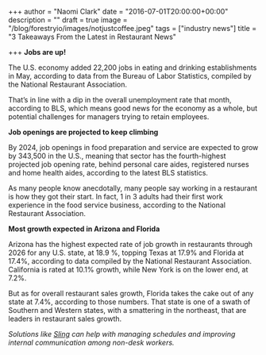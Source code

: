 +++
author = "Naomi Clark"
date = "2016-07-01T20:00:00+00:00"
description = ""
draft = true
image = "/blog/forestryio/images/notjustcoffee.jpeg"
tags = ["industry news"]
title = "3 Takeaways From the Latest in Restaurant News"

+++
**Jobs are up!**

The U.S. economy added 22,200 jobs in eating and drinking establishments in May, according to data from the Bureau of Labor Statistics, compiled by the National Restaurant Association.

That’s in line with a dip in the overall unemployment rate that month, according to BLS, which means good news for the economy as a whole, but potential challenges for managers trying to retain employees.

**Job openings are projected to keep climbing**

By 2024, job openings in food preparation and service are expected to grow by 343,500 in the U.S., meaning that sector has the fourth-highest projected job opening rate, behind personal care aides, registered nurses and home health aides, according to the latest BLS statistics.

As many people know anecdotally, many people say working in a restaurant is how they got their start. In fact, 1 in 3 adults had their first work experience in the food service business, according to the National Restaurant Association.

**Most growth expected in Arizona and Florida**

Arizona has the highest expected rate of job growth in restaurants through 2026 for any U.S. state, at 18.9 %, topping Texas at 17.9% and Florida at 17.4%, according to data compiled by the National Restaurant Association. California is rated at 10.1% growth, while New York is on the lower end, at 7.2%.

But as for overall restaurant sales growth, Florida takes the cake out of any state at 7.4%, according to those numbers. That state is one of a swath of Southern and Western states, with a smattering in the northeast, that are leaders in restaurant sales growth.

_Solutions like [Sling](https://getsling.com) can help with managing schedules and improving internal communication among non-desk workers._